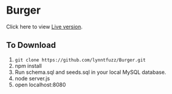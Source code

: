 # Burger

Click here to view [Live version](https://fast-savannah-97921.herokuapp.com/).

## To Download
1. `git clone https://github.com/lynntfuzz/Burger.git`
2. npm install
3. Run schema.sql and seeds.sql in your local MySQL database.
3. node server.js
4. open localhost:8080